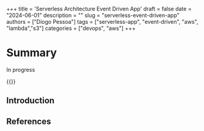 +++
title = 'Serverless Architecture Event Driven App'
draft = false
date = "2024-06-01"
description = ""
slug = "serverless-event-driven-app"
authors = ["Diogo Pessoa"]
tags = ["serverless-app", "event-driven", "aws", "lambda","s3"]
categories = ["devops", "aws"] 
+++

# Summary

In progress

{{<toc>}}

## Introduction



## References
